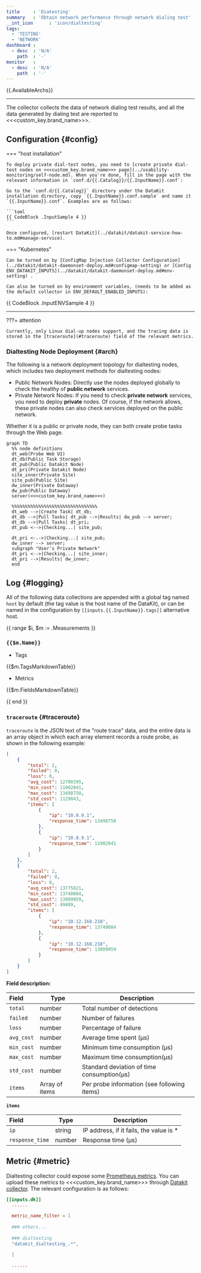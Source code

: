 ```yaml
---
title     : 'Diatesting'
summary   : 'Obtain network performance through network dialing test'
__int_icon      : 'icon/dialtesting'
tags:
  - 'TESTING'
  - 'NETWORK'
dashboard :
  - desc  : 'N/A'
    path  : '-'
monitor   :
  - desc  : 'N/A'
    path  : '-'
---
```


{{.AvailableArchs}}

---

The collector collects the data of network dialing test results, and all the data generated by dialing test are reported to <<<custom_key.brand_name>>>.

## Configuration {#config}

<!-- markdownlint-disable MD046 -->
=== "host installation"

    To deploy private dial-test nodes, you need to [create private dial-test nodes on <<<custom_key.brand_name>>> page](../usability-monitoring/self-node.md). When you're done, fill in the page with the relevant information in `conf.d/{{.Catalog}}/{{.InputName}}.conf`:
    
    Go to the `conf.d/{{.Catalog}}` directory under the DataKit installation directory, copy `{{.InputName}}.conf.sample` and name it `{{.InputName}}.conf`. Examples are as follows:
    
    ```toml
    {{ CodeBlock .InputSample 4 }}
    ```
    
    Once configured, [restart DataKit](../datakit/datakit-service-how-to.md#manage-service).

=== "Kubernetes"

    Can be turned on by [ConfigMap Injection Collector Configuration](../datakit/datakit-daemonset-deploy.md#configmap-setting) or [Config ENV_DATAKIT_INPUTS](../datakit/datakit-daemonset-deploy.md#env-setting) .

    Can also be turned on by environment variables, (needs to be added as the default collector in ENV_DEFAULT_ENABLED_INPUTS):
    
{{ CodeBlock .InputENVSample 4 }}

---

???+ attention

    Currently, only Linux dial-up nodes support, and the tracing data is stored in the [traceroute](#traceroute) field of the relevant metrics.
<!-- markdownlint-enable -->

### Dialtesting Node Deployment {#arch}

The following is a network deployment topology for dialtesting nodes, which includes two deployment methods for dialtesting nodes:

- Public Network Nodes: Directly use the nodes deployed globally to check the healthy of **public network** services.
- Private Network Nodes: If you need to check **private network** services, you need to deploy **private** nodes. Of course, if the network allows, these private nodes can also check services deployed on the public network.

Whether it is a public or private node, they can both create probe tasks through the Web page.

```mermaid
graph TD
  %% node definitions
  dt_web(Probe Web UI)
  dt_db(Public Task Storage)
  dt_pub(Public Datakit Node)
  dt_pri(Private Datakit Node)
  site_inner(Private Site)
  site_pub(Public Site)
  dw_inner(Private Dataway)
  dw_pub(Public Dataway)
  server(<<<custom_key.brand_name>>>)

  %%%%%%%%%%%%%%%%%%%%%%%%%%%%%%%%
  dt_web -->|Create Task| dt_db;
  dt_db -->|Pull Tasks| dt_pub -->|Results| dw_pub --> server;
  dt_db -->|Pull Tasks| dt_pri;
  dt_pub <-->|Checking...| site_pub;

  dt_pri <-.->|Checking...| site_pub;
  dw_inner --> server;
  subgraph "User's Private Network"
  dt_pri <-->|Checking...| site_inner;
  dt_pri -->|Results| dw_inner;
  end
```

## Log {#logging}

All of the following data collections are appended with a global tag named `host` by default (the tag value is the host name of the DataKit), or can be named in the configuration by `[[inputs.{{.InputName}}.tags]]` alternative host.

{{ range $i, $m := .Measurements }}

### `{{$m.Name}}`

- Tags

{{$m.TagsMarkdownTable}}

- Metrics

{{$m.FieldsMarkdownTable}}

{{ end }}


### `traceroute` {#traceroute}

`traceroute` is the JSON text of the "route trace" data, and the entire data is an array object in which each array element records a route probe, as shown in the following example:

```json
[
    {
        "total": 2,
        "failed": 0,
        "loss": 0,
        "avg_cost": 12700395,
        "min_cost": 11902041,
        "max_cost": 13498750,
        "std_cost": 1129043,
        "items": [
            {
                "ip": "10.8.9.1",
                "response_time": 13498750
            },
            {
                "ip": "10.8.9.1",
                "response_time": 11902041
            }
        ]
    },
    {
        "total": 2,
        "failed": 0,
        "loss": 0,
        "avg_cost": 13775021,
        "min_cost": 13740084,
        "max_cost": 13809959,
        "std_cost": 49409,
        "items": [
            {
                "ip": "10.12.168.218",
                "response_time": 13740084
            },
            {
                "ip": "10.12.168.218",
                "response_time": 13809959
            }
        ]
    }
]
```

**Field description:**

| Field  | Type      | Description            |
| :---       | ---           | ---                         |
| `total`    | number        | Total number of detections |
| `failed`   | number        | Number of failures  |
| `loss`     | number        | Percentage of failure |
| `avg_cost` | number        | Average time spent (μs) |
| `min_cost` | number        | Minimum time consumption (μs) |
| `max_cost` | number        | Maximum time consumption(μs) |
| `std_cost` | number        | Standard deviation of time consumption(μs) |
| `items`    | Array of items | Per probe information (see following items) |

**`items`**

| Field           | Type   | Description                             |
| :-------------- | ------ | --------------------------------------- |
| `ip`            | string | IP address, if it fails, the value is * |
| `response_time` | number | Response time (μs)                      |

## Metric {#metric}

Dialtesting collector could expose some [Prometheus metrics](../datakit/datakit-metrics.md). You can upload these metrics to <<<custom_key.brand_name>>> through [Datakit collector](dk.md). The relevant configuration is as follows:

```toml
[[inputs.dk]]
  ......

  metric_name_filter = [
  
  ### others...
  
  ### dialtesting
  "datakit_dialtesting_.*",

  ]

  ......

```
